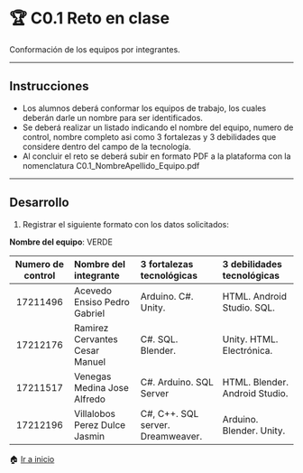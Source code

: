 ﻿# :trophy: C0.1 Reto en clase

Conformación de los equipos por integrantes.
___

## Instrucciones

- Los alumnos deberá conformar los equipos de trabajo, los cuales deberán darle un nombre para ser identificados.
- Se deberá realizar un listado indicando el nombre del equipo, numero de control, nombre completo asi como 3 fortalezas y 3 debilidades que considere dentro del campo de la tecnología.
- Al concluir el reto se deberá subir en formato PDF a la plataforma con la nomenclatura C0.1_NombreApellido_Equipo.pdf

___

## Desarrollo

1. Registrar el siguiente formato con los datos solicitados:

**Nombre del equipo**: VERDE

Numero de control | Nombre del integrante | 3 fortalezas tecnológicas | 3 debilidades tecnológicas
:-: | :-- | :-- |:--
17211496 | Acevedo Ensiso Pedro Gabriel  | Arduino. C#. Unity. | HTML. Android Studio. SQL.
17212176 | Ramirez Cervantes Cesar Manuel  | C#. SQL. Blender. | Unity. HTML. Electrónica.
17211517 | Venegas Medina Jose Alfredo  | C#. Arduino. SQL Server  | HTML. Blender. Android Studio.
17212196 | Villalobos Perez Dulce Jasmin  | C#, C++. SQL server. Dreamweaver.|  Arduino. Blender. Unity.


:house: [Ir a inicio](../docs/D0_Introduccion.md)

